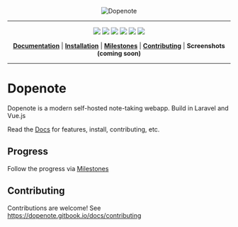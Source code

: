 <p align="center"><img title="Dopenote" alt="Dopenote" src="https://i.imgur.com/nw3GnsH.png"></p>

---

<p align="center">
  <a href="https://github.com/xy2z/dopenote/releases"><img src="https://img.shields.io/github/v/release/xy2z/dopenote?style=flat-square&include_prereleases&sort=semver"></a>
  <a href="https://hub.docker.com/r/dopenote/dopenote"><img src="https://img.shields.io/docker/pulls/dopenote/dopenote?style=flat-square"></a>
  <a href="https://hub.docker.com/r/dopenote/dopenote"><img src="https://img.shields.io/docker/cloud/build/dopenote/dopenote?style=flat-square"></a>
  <a href="https://github.com/xy2z/dopenote/blob/master/LICENSE"><img src="https://img.shields.io/github/license/xy2z/dopenote?style=flat-square&color=blue"></a>
  <a href="https://github.com/xy2z/dopenote/graphs/contributors"><img src="https://img.shields.io/github/contributors/xy2z/dopenote?style=flat-square"></a>
  <a href="https://github.com/xy2z/dopenote/issues?q=is%3Aopen+is%3Aissue+label%3A%22help+wanted%22"><img src="https://img.shields.io/github/issues/xy2z/dopenote/help%20wanted?label=help%20wanted%20issues&style=flat-square&color=f26222"></a>
</p>

<p align="center">
  <b><a href="https://dopenote.gitbook.io/docs">Documentation</a></b>
  |
  <b><a href="https://dopenote.gitbook.io/docs/install/with-docker">Installation</a></b>
  |
  <b><a href="https://github.com/xy2z/dopenote/milestones">Milestones</a></b>
  |
  <b><a href="https://dopenote.gitbook.io/docs/contributing">Contributing</a></b>
  |
  <b>Screenshots (coming soon)</b>
</p>

---

# Dopenote

Dopenote is a modern self-hosted note-taking webapp. Build in Laravel and Vue.js

Read the [Docs](https://dopenote.gitbook.io/docs/) for features, install, contributing, etc.


## Progress

Follow the progress via [Milestones](https://github.com/xy2z/dopenote/milestones)


## Contributing

Contributions are welcome! See https://dopenote.gitbook.io/docs/contributing
